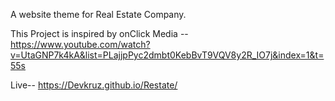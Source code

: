 A website theme for Real Estate Company.

This Project is inspired by onClick Media -- https://www.youtube.com/watch?v=UtaGNP7k4kA&list=PLajjpPyc2dmbt0KebBvT9VQV8y2R_IO7j&index=1&t=55s

Live--  https://Devkruz.github.io/Restate/
